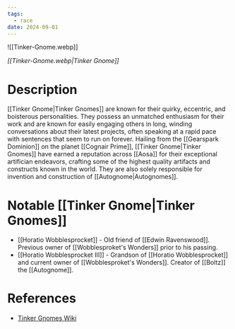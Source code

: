 ```yaml
---
tags:
  - race
date: 2024-09-01
---
```

 ![[Tinker-Gnome.webp]]

*[[Tinker-Gnome.webp|Tinker Gnome]]*
# Description

[[Tinker Gnome|Tinker Gnomes]] are known for their quirky, eccentric, and boisterous personalities. They possess an unmatched enthusiasm for their work and are known for easily engaging others in long, winding conversations about their latest projects, often speaking at a rapid pace with sentences that seem to run on forever. Hailing from the [[Gearspark Dominion]] on the planet [[Cognair Prime]], [[Tinker Gnome|Tinker Gnomes]] have earned a reputation across [[Aosa]] for their exceptional artifician endeavors, crafting some of the highest quality artifacts and constructs known in the world. They are also solely responsible for invention and construction of [[Autognome|Autognomes]].

# Notable [[Tinker Gnome|Tinker Gnomes]]
- [[Horatio Wobblesprocket]] - Old friend of [[Edwin Ravenswood]]. Previous owner of [[Wobblesproket's Wonders]] prior to his passing.
- [[Horatio Wobblesprocket III]] - Grandson of [[Horatio Wobblesprocket]] and current owner of [[Wobblesproket's Wonders]]. Creator of [[Boltz]] the [[Autognome]].

# References 
- [Tinker Gnomes Wiki](https://spelljammer.fandom.com/wiki/Tinker_gnome)